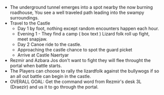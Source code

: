 - The underground tunnel emerges into a spot nearby the now burning roadhouse, You see a well traveled path leading into
   the swampy surroundings. 
- Travel to the Castle
  - Day 1 by foot, nothing except random encounters happen each hour. 
  - Evening 1 - They find a camp ( box text ) Lizard folk roll up fight, meet snapjaw. 
  - Day 2 Canoe ride to the castle. 
  - Approaching the castle chance to spot the guard picket 
  - Arrive at Castle Naertyar
- Rezmir and Azbara Jos don't want to fight they will flee throught the portal when battle starts. 
- The Players can choose to rally the lizardfolk against the bullywogs if so an all out battle can begin in the castle. 
- OVERALL GOAL: Get the command word from Rezmir's desk 3L (Draezir) and us it to go through the portal. 

